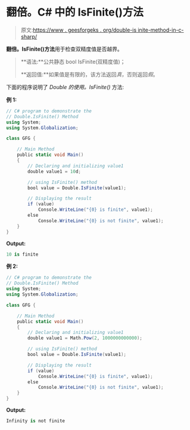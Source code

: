 # 翻倍。C# 中的 IsFinite()方法

> 原文:[https://www . geesforgeks . org/double-is inite-method-in-c-sharp/](https://www.geeksforgeeks.org/double-isfinite-method-in-c-sharp/)

**翻倍。IsFinite()方法**用于检查双精度值是否越界。

> **语法:**公共静态 bool IsFinite(双精度值)；
> 
> **返回值:**如果值是有限的，该方法返回*真*，否则返回*假*。

下面的程序说明了 *Double 的使用。IsFinite()* 方法:

**例 1:**

```cs
// C# program to demonstrate the
// Double.IsFinite() Method
using System;
using System.Globalization;

class GFG {

    // Main Method
    public static void Main()
    {
        // Declaring and initializing value1
        double value1 = 10d;

        // using IsFinite() method
        bool value = Double.IsFinite(value1);

        // Displaying the result
        if (value)
            Console.WriteLine("{0} is finite", value1);
        else
            Console.WriteLine("{0} is not finite", value1);
    }
}
```

**Output:**

```cs
10 is finite

```

**例 2:**

```cs
// C# program to demonstrate the
// Double.IsFinite() Method
using System;
using System.Globalization;

class GFG {

    // Main Method
    public static void Main()
    {
        // Declaring and initializing value1
        double value1 = Math.Pow(2, 1000000000000);

        // using IsFinite() method
        bool value = Double.IsFinite(value1);

        // Displaying the result
        if (value)
            Console.WriteLine("{0} is finite", value1);
        else
            Console.WriteLine("{0} is not finite", value1);
    }
}
```

**Output:**

```cs
Infinity is not finite

```
